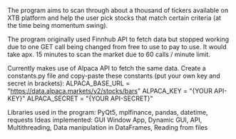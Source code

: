 The program aims to scan through about a thousand of tickers available on XTB platform and help the user pick stocks that match certain criteria (at the time being momentum swing).

The program originally used Finnhub API to fetch data but stopped working due to one GET call being changed from free to use to pay to use.
It would take apx. 15 minutes to scan the market due to 60 calls / minute limit.

Currently makes use of Alpaca API to fetch the same data.
Create a constants.py file and copy-paste these constants (put your own key and secret in brackets):
ALPACA_BASE_URL = "https://data.alpaca.markets/v2/stocks/bars"
ALPACA_KEY = "{YOUR API-KEY}"
ALPACA_SECRET = "{YOUR API-SECRET}"

Libraries used in the program: PyQt5, mplfinance, pandas, datetime, requests
Ideas implemented: GUI Window App, Dynamic GUI, API, Multithreading, Data manipulation in DataFrames, Reading from files
